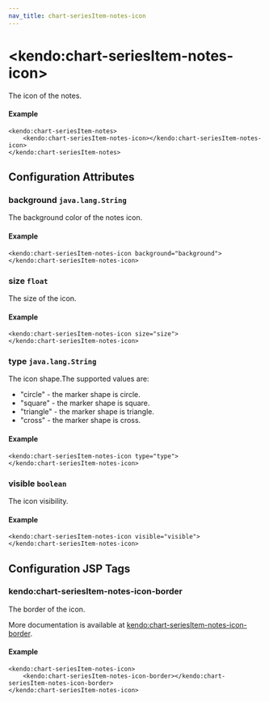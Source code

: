 ```yaml
---
nav_title: chart-seriesItem-notes-icon
---
```


# \<kendo:chart-seriesItem-notes-icon\>

The icon of the notes.

#### Example
    <kendo:chart-seriesItem-notes>
        <kendo:chart-seriesItem-notes-icon></kendo:chart-seriesItem-notes-icon>
    </kendo:chart-seriesItem-notes>

## Configuration Attributes

### background `java.lang.String`

The background color of the notes icon.

#### Example
    <kendo:chart-seriesItem-notes-icon background="background">
    </kendo:chart-seriesItem-notes-icon>

### size `float`

The size of the icon.

#### Example
    <kendo:chart-seriesItem-notes-icon size="size">
    </kendo:chart-seriesItem-notes-icon>

### type `java.lang.String`

The icon shape.The supported values are:
* "circle" - the marker shape is circle.
* "square" - the marker shape is square.
* "triangle" - the marker shape is triangle.
* "cross" - the marker shape is cross.

#### Example
    <kendo:chart-seriesItem-notes-icon type="type">
    </kendo:chart-seriesItem-notes-icon>

### visible `boolean`

The icon visibility.

#### Example
    <kendo:chart-seriesItem-notes-icon visible="visible">
    </kendo:chart-seriesItem-notes-icon>


##  Configuration JSP Tags

### kendo:chart-seriesItem-notes-icon-border

The border of the icon.

More documentation is available at [kendo:chart-seriesItem-notes-icon-border](/api/wrappers/jsp/chart/seriesitem-notes-icon-border).

#### Example

    <kendo:chart-seriesItem-notes-icon>
        <kendo:chart-seriesItem-notes-icon-border></kendo:chart-seriesItem-notes-icon-border>
    </kendo:chart-seriesItem-notes-icon>

